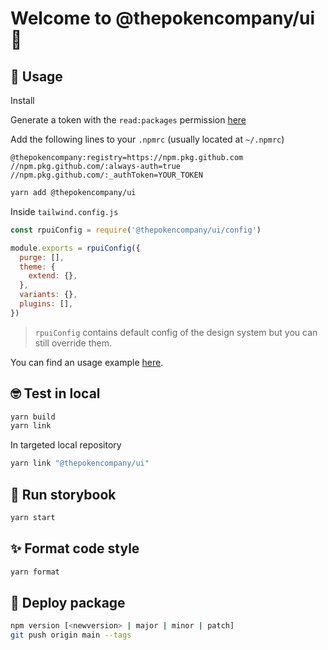 # Welcome to @thepokencompany/ui 👋

## 🚀 Usage

Install

Generate a token with the `read:packages` permission [here](https://github.com/settings/tokens/new)

Add the following lines to your `.npmrc` (usually located at `~/.npmrc`)

```
@thepokencompany:registry=https://npm.pkg.github.com
//npm.pkg.github.com/:always-auth=true
//npm.pkg.github.com/:_authToken=YOUR_TOKEN
```

```sh
yarn add @thepokencompany/ui
```

Inside `tailwind.config.js`

```js
const rpuiConfig = require('@thepokencompany/ui/config')

module.exports = rpuiConfig({
  purge: [],
  theme: {
    extend: {},
  },
  variants: {},
  plugins: [],
})
```

> `rpuiConfig` contains default config of the design system but you can still override them.

You can find an usage example [here](example).

## 🤓 Test in local

```sh
yarn build
yarn link
```

In targeted local repository
```sh
yarn link "@thepokencompany/ui"
````

## 🎨 Run storybook

```sh
yarn start
```

## ✨ Format code style

```sh
yarn format
```
## 🚀 Deploy package

```sh
npm version [<newversion> | major | minor | patch]
git push origin main --tags
```
